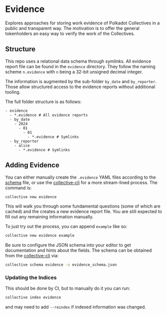 # Evidence

Explores approaches for storing work evidence of Polkadot Collectives in a public and transparent way. The motivation is to offer the general tokenholders an easy way to verify the work of the Collectives.

## Structure

This repo uses a relational data schema through symlinks. All evidence report file can be found in the `evidence` directory. 
They follow the naming scheme `n.evidence` with `n` being a 32-bit unsigned decimal integer.

The information is augmented by the sub-folder `by_date` and `by_reporter`. Those allow structured access to the evidence reports without additional tooling.

The full folder structure is as follows:

```pre
- evidence
  - *.evidence # All evidence reports
  - by_date
	- 2024
	  - 01
		- 01
		  - *.evidence # Symlinks
  - by_reporter
	- alice
	  - *.evidence # Symlinks
```

## Adding Evidence

You can either manually create the `.evidence` YAML files according to the [schema] file, or use the [collective-cli] for a more stream-lined process. The command is:

```sh
collective new evidence
```

This will walk you through some fundamental questions (some of which are cached) and the creates a new evidence report file. You are still expected to fill out any remaining information manually.

To just try out the process, you can append `example` like so:

```sh
collective new evidence example
```

Be sure to configure the JSON schema into your editor to get documentation and hints about the fields. The schema can be obtained from the [collective-cli]() via:

```sh
collective schema evidence -o evidence_schema.json
```

### Updating the Indices

This should be done by CI, but to manually do it you can run:  
```sh
collective index evidence
```
and may need to add `--reindex` if indexed information was changed.

<!-- LINKS -->
[collective-cli]: http://github.com/super-collective/collective-cli
[schema]: https://github.com/super-collective/collective-cli/blob/master/schema/evidence_report.json
